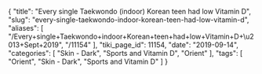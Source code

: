 {
    "title": "Every single Taekwondo (indoor) Korean teen had low Vitamin D",
    "slug": "every-single-taekwondo-indoor-korean-teen-had-low-vitamin-d",
    "aliases": [
        "/Every+single+Taekwondo+indoor+Korean+teen+had+low+Vitamin+D+\u2013+Sept+2019",
        "/11154"
    ],
    "tiki_page_id": 11154,
    "date": "2019-09-14",
    "categories": [
        "Skin - Dark",
        "Sports and Vitamin D",
        "Orient"
    ],
    "tags": [
        "Orient",
        "Skin - Dark",
        "Sports and Vitamin D"
    ]
}